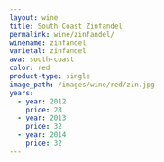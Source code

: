 ```yaml
---
layout: wine
title: South Coast Zinfandel
permalink: wine/zinfandel/
winename: zinfandel
varietal: zinfandel
ava: south-coast
color: red
product-type: single
image_path: /images/wine/red/zin.jpg
years:
  - year: 2012
    price: 28
  - year: 2013
    price: 32
  - year: 2014
    price: 32
---
```




